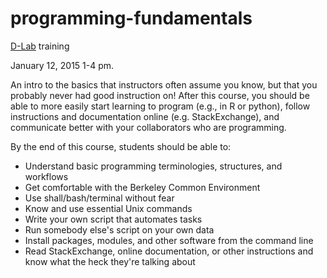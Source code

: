 programming-fundamentals
========================

[D-Lab](http://dlab.berkeley.edu/training/programming-fundamentals-1) training

January 12, 2015
1-4 pm.

An intro to the basics that instructors often assume you know, but that you probably never had good instruction on! After this course, you should be able to more easily start learning to program (e.g., in R or python), follow instructions and documentation online (e.g. StackExchange), and communicate better with your collaborators who are programming.

By the end of this course, students should be able to:

*   Understand basic programming terminologies, structures, and workflows
*   Get comfortable with the Berkeley Common Environment
*   Use shall/bash/terminal without fear
*   Know and use essential Unix commands
*   Write your own script that automates tasks
*   Run somebody else's script on your own data
*   Install packages, modules, and other software from the command line
*   Read StackExchange, online documentation, or other instructions and know what the heck they're talking about

